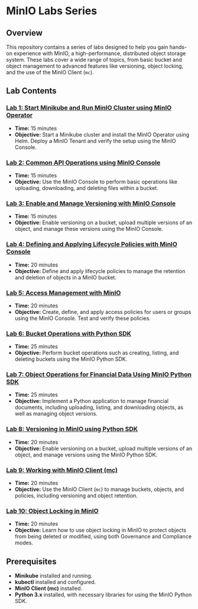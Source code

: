 # MinIO Labs Series

## Overview

This repository contains a series of labs designed to help you gain hands-on experience with MinIO, a high-performance, distributed object storage system. These labs cover a wide range of topics, from basic bucket and object management to advanced features like versioning, object locking, and the use of the MinIO Client (`mc`).

## Lab Contents

### [Lab 1: Start Minikube and Run MinIO Cluster using MinIO Operator](Lab1_MinIOCluster.md)
- **Time:** 15 minutes
- **Objective:** Start a Minikube cluster and install the MinIO Operator using Helm. Deploy a MinIO Tenant and verify the setup using the MinIO Console.

### [Lab 2: Common API Operations using MinIO Console](Lab2_CommonAPIOperations.md)
- **Time:** 15 minutes
- **Objective:** Use the MinIO Console to perform basic operations like uploading, downloading, and deleting files within a bucket.

### [Lab 3: Enable and Manage Versioning with MinIO Console](Lab3_Versioning.md)
- **Time:** 15 minutes
- **Objective:** Enable versioning on a bucket, upload multiple versions of an object, and manage these versions using the MinIO Console.

### [Lab 4: Defining and Applying Lifecycle Policies with MinIO Console](Lab4_LifecyclePolicies.md)
- **Time:** 20 minutes
- **Objective:** Define and apply lifecycle policies to manage the retention and deletion of objects in a MinIO bucket.

### [Lab 5: Access Management with MinIO](Lab5_AccessManagement.md)
- **Time:** 20 minutes
- **Objective:** Create, define, and apply access policies for users or groups using the MinIO Console. Test and verify these policies.

### [Lab 6: Bucket Operations with Python SDK](Lab6_BucketOperations_PythonSDK.md)
- **Time:** 25 minutes
- **Objective:** Perform bucket operations such as creating, listing, and deleting buckets using the MinIO Python SDK.

### [Lab 7: Object Operations for Financial Data Using MinIO Python SDK](Lab7_ObjectOperations_FinancialData.md)
- **Time:** 25 minutes
- **Objective:** Implement a Python application to manage financial documents, including uploading, listing, and downloading objects, as well as managing object versions.

### [Lab 8: Versioning in MinIO using Python SDK](Lab8_Versioning_PythonSDK.md)
- **Time:** 20 minutes
- **Objective:** Enable versioning on a bucket, upload multiple versions of an object, and manage versions using the MinIO Python SDK.

### [Lab 9: Working with MinIO Client (mc)](Lab9_WorkingWith_MC.md)
- **Time:** 20 minutes
- **Objective:** Use the MinIO Client (`mc`) to manage buckets, objects, and policies, including versioning and object retention.

### [Lab 10: Object Locking in MinIO](Lab10_ObjectLocking.md)
- **Time:** 20 minutes
- **Objective:** Learn how to use object locking in MinIO to protect objects from being deleted or modified, using both Governance and Compliance modes.

## Prerequisites

- **Minikube** installed and running.
- **kubectl** installed and configured.
- **MinIO Client (mc)** installed.
- **Python 3.x** installed, with necessary libraries for using the MinIO Python SDK.
